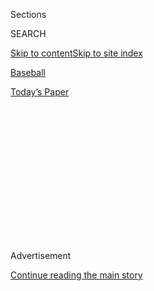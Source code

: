 <div id="app">

<div>

<div>

<div>

<div class="NYTAppHideMasthead css-1q2w90k e1suatyy0">

<div class="section css-ui9rw0 e1suatyy2">

<div class="css-eph4ug er09x8g0">

<div class="css-6n7j50">

</div>

<span class="css-1dv1kvn">Sections</span>

<div class="css-10488qs">

<span class="css-1dv1kvn">SEARCH</span>

</div>

[Skip to content](#site-content)[Skip to site
index](#site-index)

</div>

<div id="masthead-section-label" class="css-1wr3we4 eaxe0e00">

[Baseball](https://www.nytimes3xbfgragh.onion/section/sports/baseball)

</div>

<div class="css-10698na e1huz5gh0">

</div>

</div>

<div id="masthead-bar-one" class="section hasLinks css-15hmgas e1csuq9d3">

<div class="css-uqyvli e1csuq9d0">

</div>

<div class="css-1uqjmks e1csuq9d1">

</div>

<div class="css-9e9ivx">

[](https://myaccount.nytimes3xbfgragh.onion/auth/login?response_type=cookie&client_id=vi)

</div>

<div class="css-1bvtpon e1csuq9d2">

[Today’s
Paper](https://www.nytimes3xbfgragh.onion/section/todayspaper)

</div>

</div>

</div>

</div>

<div data-aria-hidden="false">

<div id="site-content" data-role="main">

<div>

<div class="css-1aor85t" style="opacity:0.000000001;z-index:-1;visibility:hidden">

<div class="css-1hqnpie">

<div class="css-epjblv">

<span class="css-17xtcya">[Baseball](/section/sports/baseball)</span><span class="css-x15j1o">|</span><span class="css-fwqvlz">Miami
Marlins Outbreak Wreaks Havoc on M.L.B.
Schedule</span>

</div>

<div class="css-k008qs">

<div class="css-1iwv8en">

<span class="css-18z7m18"></span>

<div>

</div>

</div>

<span class="css-1n6z4y">https://nyti.ms/2X4Vepe</span>

<div class="css-1705lsu">

<div class="css-4xjgmj">

<div class="css-4skfbu" data-role="toolbar" data-aria-label="Social Media Share buttons, Save button, and Comments Panel with current comment count" data-testid="share-tools">

  - 
  - 
  - 
  - 
    
    <div class="css-6n7j50">
    
    </div>

  - 

</div>

</div>

</div>

</div>

</div>

</div>

<div class="css-13pd83m">

</div>

<div id="top-wrapper" class="css-1sy8kpn">

<div id="top-slug" class="css-l9onyx">

Advertisement

</div>

[Continue reading the main
story](#after-top)

<div class="ad top-wrapper" style="text-align:center;height:100%;display:block;min-height:250px">

<div id="top" class="place-ad" data-position="top" data-size-key="top">

</div>

</div>

<div id="after-top">

</div>

</div>

<div>

<div id="sponsor-wrapper" class="css-1hyfx7x">

<div id="sponsor-slug" class="css-19vbshk">

Supported by

</div>

[Continue reading the main
story](#after-sponsor)

<div id="sponsor" class="ad sponsor-wrapper" style="text-align:center;height:100%;display:block">

</div>

<div id="after-sponsor">

</div>

</div>

<div class="css-186x18t">

</div>

<div class="css-1vkm6nb ehdk2mb0">

# Miami Marlins Outbreak Wreaks Havoc on M.L.B. Schedule

</div>

M.L.B. announced that the Marlins would not play games until Monday, and
the ripple effects altered the plans of five teams and sent a sense of
unease throughout the league.

<div class="css-79elbk" data-testid="photoviewer-wrapper">

<div class="css-z3e15g" data-testid="photoviewer-wrapper-hidden">

</div>

<div class="css-1a48zt4 ehw59r15" data-testid="photoviewer-children">

![<span class="css-16f3y1r e13ogyst0" data-aria-hidden="true">The
Marlins after their game against the Phillies in Philadelphia on
Sunday.</span><span class="css-cnj6d5 e1z0qqy90" itemprop="copyrightHolder"><span class="css-1ly73wi e1tej78p0">Credit...</span><span><span>James
Lang/USA Today Sports, via
Reuters</span></span></span>](https://static01.graylady3jvrrxbe.onion/images/2020/07/28/sports/28mlb-virus1/merlin_174999483_9621e679-84f8-4b52-b3ec-ed154b8fd3f1-articleLarge.jpg?quality=75&auto=webp&disable=upscale)

</div>

</div>

<div class="css-18e8msd">

<div class="css-vp77d3 epjyd6m0">

<div class="css-1baulvz">

By [<span class="css-1baulvz last-byline" itemprop="name">Tyler
Kepner</span>](https://www.nytimes3xbfgragh.onion/by/tyler-kepner)

</div>

</div>

  - 
    
    <div class="css-ld3wwf e16638kd2">
    
    July 28,
    2020
    
    </div>

  - 
    
    <div class="css-4xjgmj">
    
    <div class="css-d8bdto" data-role="toolbar" data-aria-label="Social Media Share buttons, Save button, and Comments Panel with current comment count" data-testid="share-tools">
    
      - 
      - 
      - 
      - 
        
        <div class="css-6n7j50">
        
        </div>
    
      - 
    
    </div>
    
    </div>

</div>

</div>

<div class="section meteredContent css-1r7ky0e" name="articleBody" itemprop="articleBody">

<div class="css-1fanzo5 StoryBodyCompanionColumn">

<div class="css-53u6y8">

Less than a week into Major League Baseball’s long-delayed season, its
schedule was thrown into turmoil on Tuesday because of the Miami
Marlins’ continuing escalation of positive coronavirus tests.

The Marlins have at least 17 positive cases within their traveling party
— including 15 players — and will not play again until Monday at the
earliest. The Philadelphia Phillies, who hosted the Marlins for three
games last weekend, will not play again until Friday.

The ripple effects of those changes affected three other teams: the
Yankees, the Baltimore Orioles and the Washington Nationals.

The outbreak and the havoc it has wreaked sent a sense of unease
throughout M.L.B., even as the rest of the league’s 30 clubs continued
playing as planned.

</div>

</div>

<div class="css-1fanzo5 StoryBodyCompanionColumn">

<div class="css-53u6y8">

“There’s a real level of fear and anxiety for all of us, especially all
of us that have children, anybody who may have underlying health
conditions, anybody who has an older parent, coaches and everybody
else,” Ryan Braun, the Milwaukee Brewers veteran and the 2011 National
League most valuable player, said before a game in Pittsburgh on
Tuesday. “So it’s definitely not easy. It’s something we’re all
struggling with, to an extent, and it makes it really difficult to
concentrate on baseball.”

The Marlins were scheduled to play four games against the Orioles this
week, and the Phillies were scheduled to play four against the Yankees,
with each team hosting two games in both series. Instead, the Yankees
will play the Orioles in Baltimore on Wednesday and Thursday. The
Nationals, who were scheduled to play in Miami this weekend, will
instead be off.

“Given the current circumstances, M.L.B. believes that it is most
prudent to allow the Marlins time to focus on providing care for their
players and planning their baseball operations for a resumption early
next week,” the league said in a statement.

No other teams have had a new confirmed case since Friday, the league
said, adding that the individuals with the Marlins who tested positive
were in isolation and receiving care. The team has remained in
Philadelphia and is undergoing daily testing.

The Marlins played the Phillies on Sunday after learning that four
players had tested positive. Nine more members of their traveling party
were found to have tested positive on Monday, and four more cases were
confirmed on Tuesday.

</div>

</div>

<div class="css-1fanzo5 StoryBodyCompanionColumn">

<div class="css-53u6y8">

The Phillies have not registered any new positives since the beginning
of the season, but were undergoing more tests on Tuesday.

Even so, the team’s plans rapidly changed. On Tuesday morning, even
after that night’s Phillies-Yankees game in Philadelphia had been
postponed, the Phillies still expected to play the Yankees in the Bronx
this week.

But a little after noon, about 45 minutes before the Yankees were
expecting to depart Philadelphia for New York, Yankees General Manager
Brian Cashman contacted Manager Aaron Boone and reliever Zack Britton,
the team’s players’ union representative, with the new plan.

“We had not left,” Boone said, “but our equipment was starting down the
road.”

For now, the league still hopes to have every team play 60 games this
season. The Phillies and the Marlins could conceivably reach that number
by playing doubleheaders or playing on mutual off days. But it could be
that teams will end up playing a different total of games, as they did
in the strike-affected seasons of 1972 and
1981.

<div id="NYT_MAIN_CONTENT_2_REGION" class="css-9tf9ac">

<div>

<div id="styln-prism-freeform-1595872471455" class="section interactive-content interactive-size-medium css-1ftcdic">

<div class="css-17ih8de interactive-body">

<div id="prism-freeform-block-90050" class="css-19mumt8" data-role="complementary" data-storyline="The Coronavirus Outbreak" data-truncated="false" tabindex="0">

<div class="css-a8d9oz">

<div>

### The Coronavirus Outbreak

#### Sports and the Virus

Updated Aug. 20, 2020

Here’s what’s happening as the world of sports slowly comes back to
life:

  -   - While live sports are back, spectators are not in most cases.
        [Readers](https://www.nytimes3xbfgragh.onion/2020/08/19/sports/empty-stadiums-live-fans.html?action=click&pgtype=Article&state=default&region=MAIN_CONTENT_2&context=storylines_keepup)
        comment on what they were missing as fans in the stands.
      - The Canadian Football League [became the latest
        casualty](https://www.nytimes3xbfgragh.onion/2020/08/18/sports/cfl-season-canceled.html?action=click&pgtype=Article&state=default&region=MAIN_CONTENT_2&context=storylines_keepup)
        of the pandemic, canceling its 2020 season after repeated
        efforts to play an abbreviated schedule fell through.
      - The United States Open tennis tournament will have the weakest
        women’s field in its history after second-ranked [Simona Halep
        withdrew](https://www.nytimes3xbfgragh.onion/2020/08/17/sports/tennis/us-open-women.html?action=click&pgtype=Article&state=default&region=MAIN_CONTENT_2&context=storylines_keepup).

<div id="styln-survey-component-90050" class="styln-survey-component">

</div>

</div>

</div>

</div>

</div>

</div>

</div>

</div>

“I think for the players, we understand that it might not be perfect in
the competitive balance of things this year, and that’s just the nature
of the environment that we’re in,” Britton said. “The goal for us is to
stay healthy and play as many games as we can, have the opportunity to
hopefully play a postseason.”

</div>

</div>

<div class="css-79elbk" data-testid="photoviewer-wrapper">

<div class="css-z3e15g" data-testid="photoviewer-wrapper-hidden">

</div>

<div class="css-1a48zt4 ehw59r15" data-testid="photoviewer-children">

![<span class="css-16f3y1r e13ogyst0" data-aria-hidden="true">Rhy
Hoskins of the Phillies, right, has been one of the few players to wear
a mask during games. The Phillies had several cases at their training
facility in Florida in
June. </span><span class="css-cnj6d5 e1z0qqy90" itemprop="copyrightHolder"><span class="css-1ly73wi e1tej78p0">Credit...</span><span>James
Lang/USA Today Sports, via
Reuters</span></span>](https://static01.graylady3jvrrxbe.onion/images/2020/07/28/sports/28mlb-hoskins/merlin_174972495_779ca6b2-3d8c-460f-a86a-8c154601b9da-articleLarge.jpg?quality=75&auto=webp&disable=upscale)

</div>

</div>

<div class="css-1fanzo5 StoryBodyCompanionColumn">

<div class="css-53u6y8">

The Marlins’ outbreak, and a schedule that is suddenly in flux,
illustrated how one team’s cluster of positive tests can threaten the
viability of the season. Cashman noted that the “genius” of baseball’s
adjusted regional schedule for this year made it easier for teams to
pivot to different locations, but constant scrambling could become
untenable, and Cashman could not say with confidence that the season
will be completed.

</div>

</div>

<div class="css-1fanzo5 StoryBodyCompanionColumn">

<div class="css-53u6y8">

“I can tell you we’re going to do everything in our power to do
everything the right way and play baseball as long as we can, and if
something changes, it changes,” he said. “We’re looking forward to
playing the Orioles tomorrow.”

That is the prevailing approach around the majors, with baseball’s most
popular cliché — taking things one game at a time — now set against a
different backdrop. More than a dozen players, including two former Cy
Young Award winners, opted out of the season before the outbreak, and
more could follow as players calibrate the risks of travel.

“It’s day to day,” Braun said. “We’re constantly assessing the
situation, seeing where we’re at, but it’s not easy for any of us to
think that we’ll be flying home back to our families tomorrow night, and
we won’t get the test results from today or tomorrow for a couple of
days.”

Phillies Manager Joe Girardi said Tuesday that the Marlins’ outbreak
should serve as a warning to the rest of the league. The Phillies’ Rhys
Hoskins wears a mask while playing first base, Bryce Harper wore a mask
on the bases Sunday and shortstop Didi Gregorius wears a mask at all
times on the field. Girardi said the Phillies have been more attentive
since a cluster of cases shut down their training complex in Clearwater,
Fla., in June.

“It was real to us; there are players in our clubhouse now, and coaches,
that went through this and saw how quickly it spread,” Girardi said. “I
think we had eight or nine cases in Clearwater, and we didn’t have that
many people there. So this is a great wake-up call, and I think baseball
will probably pay more attention to it.”

The Marlins’ outbreak also drew the attention of public officials back
in Miami. Florida — home of the Marlins and the Tampa Bay Rays — [has
among the highest infection
rates](https://www.nytimes3xbfgragh.onion/interactive/2020/us/florida-coronavirus-cases.html)
in the country, and before M.L.B. put the Marlins’ season on hold, the
Nationals had already voted as a team against traveling to Miami this
weekend.

Mayor Carlos Giménez of Miami-Dade County cast doubt Tuesday on the
wisdom of the Marlins returning to their home market.

</div>

</div>

<div class="css-1fanzo5 StoryBodyCompanionColumn">

<div class="css-53u6y8">

“If you think that somehow you’re going to be playing and then your
players are going to go back to the community and you’re not going to
get Covid-19 — I don’t know who’s advising you,” Giménez said. “They
allow their players to go back to the community, and then they’re going
to reflect their community.”

While the Phillies and the Pirates are allowed to hold games in
Pennsylvania, state health officials denied permission for a third team,
the Toronto Blue Jays, to play in the state. The Blue Jays had hoped to
play home games in Pittsburgh after the Canadian government forbid them
from playing in Toronto, citing the risks of travel to and from the
United States.

The Blue Jays will use Buffalo, where their Class AAA affiliate plays,
as their home base starting Aug. 11, and Gov. Andrew M. Cuomo of New
York suggested during his daily briefing on Tuesday that M.L.B. could
stage all its games in the state. M.L.B. decided against holding its
season in a single contained area this season, but Cuomo extended his
offer anyway.

“New York State could host any Major League Baseball game that any team
wants to play,” Cuomo said. “New York State has one of the lowest
infection rates in the U.S.”

Jesse McKinley contributed reporting from New York, and Patricia Mazzei
from Miami.

</div>

</div>

</div>

<div>

</div>

<div>

</div>

<div>

</div>

<div>

<div id="bottom-wrapper" class="css-1ede5it">

<div id="bottom-slug" class="css-l9onyx">

Advertisement

</div>

[Continue reading the main
story](#after-bottom)

<div id="bottom" class="ad bottom-wrapper" style="text-align:center;height:100%;display:block;min-height:90px">

</div>

<div id="after-bottom">

</div>

</div>

</div>

</div>

</div>

## Site Index

<div>

</div>

## Site Information Navigation

  - [© <span>2020</span> <span>The New York Times
    Company</span>](https://help.nytimes3xbfgragh.onion/hc/en-us/articles/115014792127-Copyright-notice)

<!-- end list -->

  - [NYTCo](https://www.nytco.com/)
  - [Contact
    Us](https://help.nytimes3xbfgragh.onion/hc/en-us/articles/115015385887-Contact-Us)
  - [Work with us](https://www.nytco.com/careers/)
  - [Advertise](https://nytmediakit.com/)
  - [T Brand Studio](http://www.tbrandstudio.com/)
  - [Your Ad
    Choices](https://www.nytimes3xbfgragh.onion/privacy/cookie-policy#how-do-i-manage-trackers)
  - [Privacy](https://www.nytimes3xbfgragh.onion/privacy)
  - [Terms of
    Service](https://help.nytimes3xbfgragh.onion/hc/en-us/articles/115014893428-Terms-of-service)
  - [Terms of
    Sale](https://help.nytimes3xbfgragh.onion/hc/en-us/articles/115014893968-Terms-of-sale)
  - [Site
    Map](https://spiderbites.nytimes3xbfgragh.onion)
  - [Help](https://help.nytimes3xbfgragh.onion/hc/en-us)
  - [Subscriptions](https://www.nytimes3xbfgragh.onion/subscription?campaignId=37WXW)

</div>

</div>

</div>

</div>
